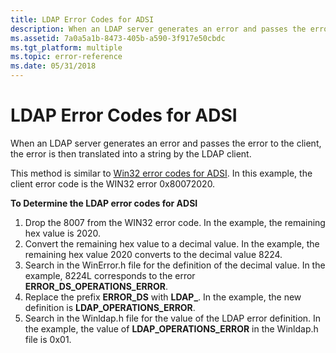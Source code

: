 ```yaml
---
title: LDAP Error Codes for ADSI
description: When an LDAP server generates an error and passes the error to the client, the error is then translated into a string by the LDAP client.
ms.assetid: 7a0a5a1b-8473-405b-a590-3f917e50cbdc
ms.tgt_platform: multiple
ms.topic: error-reference
ms.date: 05/31/2018
---
```


# LDAP Error Codes for ADSI

When an LDAP server generates an error and passes the error to the client, the error is then translated into a string by the LDAP client.

This method is similar to [Win32 error codes for ADSI](win32-error-codes-for-adsi.md). In this example, the client error code is the WIN32 error 0x80072020.

**To Determine the LDAP error codes for ADSI**

1.  Drop the 8007 from the WIN32 error code. In the example, the remaining hex value is 2020.
2.  Convert the remaining hex value to a decimal value. In the example, the remaining hex value 2020 converts to the decimal value 8224.
3.  Search in the WinError.h file for the definition of the decimal value. In the example, 8224L corresponds to the error **ERROR\_DS\_OPERATIONS\_ERROR**.
4.  Replace the prefix **ERROR\_DS** with **LDAP\_**. In the example, the new definition is **LDAP\_OPERATIONS\_ERROR**.
5.  Search in the Winldap.h file for the value of the LDAP error definition. In the example, the value of **LDAP\_OPERATIONS\_ERROR** in the Winldap.h file is 0x01.

 

 




